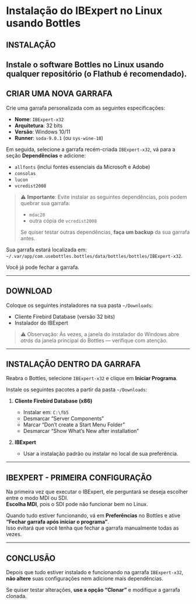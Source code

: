 # Instalação do IBExpert no Linux usando Bottles

## **INSTALAÇÃO**
Instale o software **Bottles** no Linux usando qualquer repositório (o Flathub é recomendado).
---

## **CRIAR UMA NOVA GARRAFA**
Crie uma garrafa personalizada com as seguintes especificações:

- **Nome**: `IBExpert-x32`  
- **Arquitetura**: 32 bits  
- **Versão**: Windows 10/11  
- **Runner**: `soda-9.0.1` (ou `sys-wine-10`)

Em seguida, selecione a garrafa recém-criada `IBExpert-x32`, vá para a seção **Dependências** e adicione:

- `allfonts` (inclui fontes essenciais da Microsoft e Adobe)
- `consolas`
- `lucon`
- `vcredist2008`

> ⚠️ **Importante**: Evite instalar as seguintes dependências, pois podem quebrar sua garrafa:
> - `mdac28`
> - outra cópia de `vcredist2008`  
> 
> Se quiser testar outras dependências, **faça um backup** da sua garrafa antes.

Sua garrafa estará localizada em: `~/.var/app/com.usebottles.bottles/data/bottles/bottles/IBExpert-x32`.

Você já pode fechar a garrafa.

---

## **DOWNLOAD**
Coloque os seguintes instaladores na sua pasta `~/Downloads`:

- Cliente Firebird Database (versão 32 bits)  
- Instalador do IBExpert  

> ⚠️ Observação: Às vezes, a janela do instalador do Windows abre *atrás* da janela principal do Bottles — verifique com atenção.

---

## **INSTALAÇÃO DENTRO DA GARRAFA**
Reabra o Bottles, selecione `IBExpert-x32` e clique em **Iniciar Programa**.

Instale os seguintes pacotes a partir da pasta `~/Downloads`:

1. **Cliente Firebird Database (x86)**
   - Instalar em: `C:\fb5`
   - Desmarcar “Server Components”
   - Marcar “Don’t create a Start Menu Folder”
   - Desmarcar “Show What’s New after installation”

2. **IBExpert**
   - Usar a instalação padrão ou instalar no local de sua preferência.

---

## **IBEXPERT - PRIMEIRA CONFIGURAÇÃO**
Na primeira vez que executar o IBExpert, ele perguntará se deseja escolher entre o modo MDI ou SDI.  
**Escolha MDI**, pois o SDI pode não funcionar bem no Linux.

Quando tudo estiver funcionando, vá em **Preferências** no Bottles e ative **“Fechar garrafa após iniciar o programa”**.  
Isso evitará que você tenha que fechar a garrafa manualmente todas as vezes.

---

## **CONCLUSÃO**
Depois que tudo estiver instalado e funcionando na garrafa `IBExpert-x32`, **não altere** suas configurações nem adicione mais dependências.

Se quiser testar alterações, **use a opção “Clonar”** e modifique a garrafa clonada.
